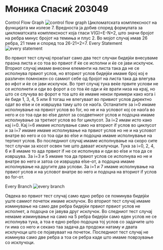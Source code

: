 # Моника Спасиќ 203049
 Control Flow Graph 
 ![control flow graph](https://user-images.githubusercontent.com/80158055/168187607-3f42dc78-eb65-48f0-b5ee-5960174c0cb0.png)
 Цикломатската комплексност на функцијата ми излезе 7. Вредноста ја добив според формулата за цикломатската комплексност која гласи V(G)=E-N+2, што значи бројот на ребра минус бројот на темиња и плус 2. Во мојот случај имав 26 ребра, 21 теме и според тоа 26-21+2=7.
Every Statement  
![every statement](https://user-images.githubusercontent.com/80158055/168347101-6fcb44a8-12d4-4e65-ad95-8928ec39e248.png)

Во првиот тест случај проаѓаат само два тест случаи бидејќи внесуваме празна листа и со тоа во првиот if ќе се исполни и ќе се јави исклучок. Вториот случај имаме внесени елементи на листа така да не се исполнува првиот услов, но вториот услов бидејќи имаме број кој е различен помножен со самиот себе од бројот на листа така да влегува во ифот и ќе се јави исклучок. Во трет случај тука веќе првите услови не се исполнети и оди во форот а со тоа ќе оди и ќе врати низа на крај, но што се случува во форот е тоа што ќе имаме некои примери како кога i ќе биде 1, 3, 4, 5 или 8 тогаш не влегуваат во привиот услов директно одат во else и се извршува таму што се наоѓа. Останатите за i=0 имаме исполнување на првиот услов во for, но не и на условот кој се наоѓа во него и со тоа оди во else делот за соодветниот услов и подоцна имаме исполнување за третиот услов во for циклусот. За  i=2 имам исто како кај i=0. Кај i=6 имаме исполување само на вториот if услов во циклусот и за i=7 имаме имаме исполнување на првиот услов но не и на условот внатре во него и со тоа оди во else  и подоцна имаме исполнување на тертиот услов. Во последниот случај имаме исполнување на скоро сите тест случаи за косот освен тие што даваат исклучоци. Тука за i=0, 2, 4, 6 и 8 имаме то ада првиот if не се исполнува и оди во else и тоа да се извршува. За i=3 и 5 имаме тоа да првиот услов се исполнува но не и внатре во него и затоа се извршува elsе-от, а подоцна имаме исполнување на другите два услови. За i=1 и 7 имаме исполнување на првиот услов и на условот внатре во него и подоцна на вториот if услов во for-от. 

Every Branch 
![every branch](https://user-images.githubusercontent.com/80158055/168393190-7ea240af-8901-40a7-9326-702ea87e8e65.png)

Овдека во првиот тест случај само едно ребро се поминува бидејќи уште самиот почеток имаме исклучок. Во вториот тест случај имаме изминување на само две ребра бидејќи првиот првиот услов не исполнет, а подоцна се јавува друг исклучок. Во следниот тест случај немаме изминување на само на 5 ребра бидејќи само еден услов не се исполнува тука, а тоа е едно ребро подоцна тој услов со задачите што ги има со него и секако таа задача да продожи натаму  и двата исклучоци што се појавуваат на почеток. Последниот тест случај не изминува само  две ребра а тоа се ребра каде што имаме поврзување со исклучоци.
